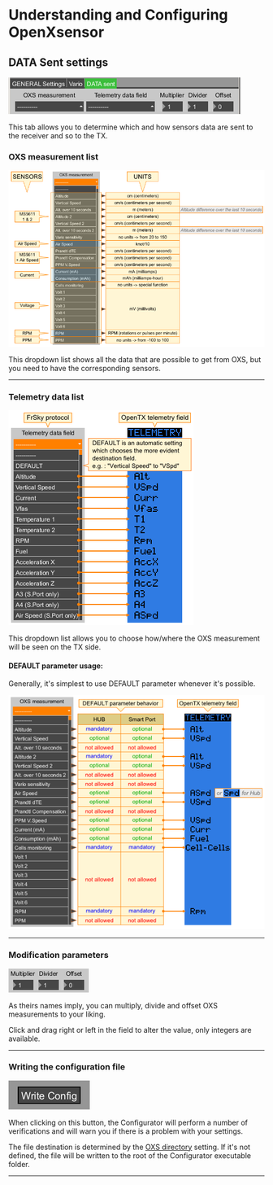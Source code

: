 # Understanding and Configuring OpenXsensor #

## DATA Sent settings ##

![OXSC_DATA_01](images/OXSC_DATA_01.png)

This tab allows you to determine which and how sensors data are sent to the receiver and so to the TX.

### OXS measurement list ###

![OXSC_DATA_02](images/OXSC_DATA_02.png)

This dropdown list shows all the data that are possible to get from OXS, but you need to have the corresponding sensors.


---


### Telemetry data list ###

![OXSC_DATA_03](images/OXSC_DATA_03.png)

This dropdown list allows you to choose how/where the OXS measurement will be seen on the TX side.

#### DEFAULT parameter usage: ####

Generally, it's simplest to use DEFAULT parameter whenever it's possible.

![OXSC_DATA_04](images/OXSC_DATA_04.png)


---


### Modification parameters ###

![OXSC_DATA_05](images/OXSC_DATA_05.png)

As theirs names imply, you can multiply, divide and offset OXS measurements to your liking.

Click and drag right or left in the field to alter the value, only integers are available.


---


### Writing the configuration file ###

![OXSC_DATA_06](images/OXSC_DATA_06.png)

When clicking on this button, the Configurator will perform a number of verifications and will warn you if there is a problem with your settings.

The file destination is determined by the [OXS directory](OXS_Configuration#OXS_directory) setting. If it's not defined, the file will be written to the root of the Configurator executable folder.


---

